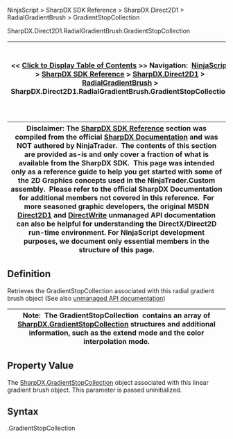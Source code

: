 ﻿
NinjaScript > SharpDX SDK Reference > SharpDX.Direct2D1 > RadialGradientBrush > GradientStopCollection

SharpDX.Direct2D1.RadialGradientBrush.GradientStopCollection

| << [Click to Display Table of Contents](sharpdx_direct2d1_radialgradientbrush_gradientstopcollection.md) >> **Navigation:**     [NinjaScript](ninjascript-1.md) > [SharpDX SDK Reference](sharpdx_sdk_reference-1.md) > [SharpDX.Direct2D1](sharpdx_direct2d1-1.md) > [RadialGradientBrush](sharpdx_direct2d1_radialgradientbrush-1.md) > SharpDX.Direct2D1.RadialGradientBrush.GradientStopCollection | [Previous page](sharpdx_direct2d1_radialgradientbrush_gradientoriginoffset-1.md) [Return to chapter overview](sharpdx_direct2d1_radialgradientbrush-1.md) [Next page](sharpdx_direct2d1_radialgradientbrush_radiusx-1.md) |
| --- | --- |

| Disclaimer: The [SharpDX SDK Reference](sharpdx_sdk_reference-1.md) section was compiled from the official [SharpDX Documentation](http://sharpdx.org/) and was NOT authored by NinjaTrader.  The contents of this section are provided as-is and only cover a fraction of what is available from the SharpDX SDK.  This page was intended only as a reference guide to help you get started with some of the 2D Graphics concepts used in the NinjaTrader.Custom assembly.  Please refer to the official SharpDX Documentation for additional members not covered in this reference.  For more seasoned graphic developers, the original MSDN [Direct2D1](https://msdn.microsoft.com/en-us/library/windows/desktop/dd370990.aspx) and [DirectWrite](https://msdn.microsoft.com/en-us/library/windows/desktop/dd368038.aspx) unmanaged API documentation can also be helpful for understanding the DirectX/Direct2D run-time environment. For NinjaScript development purposes, we document only essential members in the structure of this page. |
| --- |

## Definition
Retrieves the GradientStopCollection associated with this radial gradient brush object 
(See also [unmanaged API documentation](http://msdn.microsoft.com/en-us/library/dd371539.aspx))
 

| Note:  The GradientStopCollection  contains an array of [SharpDX.GradientStopCollection](sharpdx_direct2d1_gradientstopcollection-1.md) structures and additional information, such as the extend mode and the color interpolation mode. |
| --- |

## Property Value
The [SharpDX.GradientStopCollection](sharpdx_direct2d1_gradientstopcollection-1.md) object associated with this linear gradient brush object. This parameter is passed uninitialized.
 
## Syntax
<RadialGradientBrush>.GradientStopCollection
